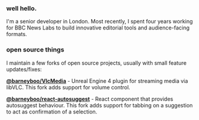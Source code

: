 ### well hello.

I'm a senior developer in London. Most recently, I spent four years working for BBC News Labs to build innovative editorial tools and audience-facing formats.

### open source things

I maintain a few forks of open source projects, usually with small feature updates/fixes:

**[@barneyboo/VlcMedia](http://github.com/barneyboo/VlcMedia)** - Unreal Engine 4 plugin for streaming media via libVLC. This fork adds support for volume control.

**[@barneyboo/react-autosuggest](https://github.com/barneyboo/react-autosuggest)** - React component that provides autosuggest behaviour. This fork adds support for tabbing on a suggestion to act as confirmation of a selection.
